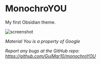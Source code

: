 # MonochroYOU
My first Obsidian theme.

![screenshot](https://github.com/GuiMar10/material-you-for-obsidian/assets/125166258/7337bd7c-30e7-4949-8e47-27707cfa27f1)

*Material You is a property of Google*

*Report any bugs at the GitHub repo: https://github.com/GuiMar10/monochroYOU*

